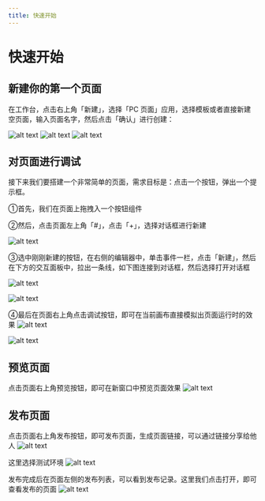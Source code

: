 ```yaml
---
title: 快速开始
---
```


# 快速开始

## 新建你的第一个页面
在工作台，点击右上角「新建」，选择「PC 页面」应用，选择模板或者直接新建空页面，输入页面名字，然后点击「确认」进行创建：

![alt text](img/image-22.png)
![alt text](img/image-23.png)
![alt text](img/image-24.png)


## 对页面进行调试
接下来我们要搭建一个非常简单的页面，需求目标是：点击一个按钮，弹出一个提示框。

①首先，我们在页面上拖拽入一个按钮组件

②然后，点击页面左上角「#」，点击「+」，选择对话框进行新建

![alt text](img/image-25.png)

③选中刚刚新建的按钮，在右侧的编辑器中，单击事件一栏，点击「新建」，然后在下方的交互面板中，拉出一条线，如下图连接到对话框，然后选择打开对话框

![alt text](img/image-26.png)

![alt text](img/image-27.png)

④最后在页面右上角点击调试按钮，即可在当前画布直接模拟出页面运行时的效果
![alt text](img/image-28.png)

![alt text](img/image-29.png)

## 预览页面
点击页面右上角预览按钮，即可在新窗口中预览页面效果
![alt text](img/image-18.png)

## 发布页面
点击页面右上角发布按钮，即可发布页面，生成页面链接，可以通过链接分享给他人
![alt text](img/image-19.png)

这里选择测试环境
![alt text](img/image-20.png)

发布完成后在页面左侧的发布列表，可以看到发布记录。这里我们点击打开，即可查看发布的页面
![alt text](img/image-21.png)

<!-- ------

## 目录

- [快速开始](#快速开始)
  - [新建你的第一个页面](#新建你的第一个页面)
  - [对页面进行调试](#对页面进行调试)
  - [预览页面](#预览页面)
  - [发布页面](#发布页面)
  - [目录](#目录)
  - [课程概述](#课程概述)
  - [搭建流程](#搭建流程)
    - [表格数据获取与赋值](#表格数据获取与赋值)
    - [表格列定制展示](#表格列定制展示)
    - [添加新增数据弹窗](#添加新增数据弹窗)
    - [添加更多查询条件](#添加更多查询条件)
    - [添加编辑与删除操作](#添加编辑与删除操作)
    - [总结](#总结)
  - [附件](#附件)
    - [服务接口](#服务接口)
      - [1. 分页查询商品列表](#1-分页查询商品列表)
      - [2. 添加商品](#2-添加商品)
      - [3. 编辑商品](#3-编辑商品)
      - [4. 删除商品](#4-删除商品)
      - [5. 上传图片](#5-上传图片)
    - [JS代码](#js代码)
    - [图片素材](#图片素材)

---

## 课程概述

在本教程中，我们将使用 **「PC 页面」应用** 来搭建一个CRUD（创建、读取、更新、删除）列表页。在 **[附录](#附录)** 中提供了本次搭建需要用到的服务接口、JS代码、图片素材等。

---

## 搭建流程

创建好一张 PC 页面后，推荐将页面布局切换为「智能布局」，可以更方便的进行组件的位置摆放。

![](img/canvas.gif)


### 表格数据获取与赋值

通过「添加列」来为数据表格增加列数，并可以聚焦具体的列，进行列名、字段等配置。

另外可以通过数据表格的配置项来开启分页功能。

![alt text](img/addCol.gif)

接下来我们需要通过网络请求获取数据，并且把数据赋值给数据表格，这里的操作主要有三步。

**第一步：通过「连接器 > 创建接口 > 普通接口」来添加 HTTP 请求的信息。**

![alt text](img/network-01.gif)

**第二步：在「主场景打开时」添加服务接口，选择「分页查询」的接口请求。**

![alt text](img/network-02.gif)

**第三步：在接口请求成功后把数据给到「数据表格的设置数据源」**

![alt text](img/network-03.gif)

接下来我们需要在接口请求时携带分页的参数信息，并且为分页切换时配置事件。

![alt text](img/pagenavi.gif)

:::tip
使用 Fx 进行逻辑封装 
:::

在上面的操作中，「主场景打开时」和「点击分页时」搭建的逻辑是一样的，我们可以通过 Fx 进行封装复用。整理后的效果为这样。

![alt text](img/fx.gif)


### 表格列定制展示

在完成了基本的接口数据展示后，我们经常会遇到某些数据列的展示形式是比较个性化的，比如缩略图应该展示为图片。这里我们可以通过「插槽」来进行 UI 上的扩展。

![alt text](img/slot.gif)

在设置了自定义列后，我们需要对列内的数据进行赋值，这里涉及到数据的格式转换可以使用「JS计算」来编写代码。

![alt text](img/scopSlot.gif)


### 添加新增数据弹窗

列表的展示基本已经完成，接下来我们为页面增加一个「新建数据」的弹窗。

![alt text](img/adddialog.gif)

在弹窗内搭建表单，并隐藏表单的按钮。

![alt text](img/addform.gif)

在完善了更多表单项后，我们为弹窗的「确认」按钮添加校验并提交表单的逻辑。

![alt text](img/addformsubmit.gif)

回到「新建」按钮完善「新增」接口请求和刷新列表逻辑。

![alt text](img/image-5.png)


### 添加更多查询条件

首先如下图，添加一个查询表单的 UI。

![alt text](img/image-6.png)

然后在「刷新列表」Fx 中添加查询表单的字段，并通过「JS计算」组件来实现数据的合并再提交给下游。

![alt text](img/image-7.png)

最后就是为「查询」按钮配置事件，点击查询，将数据表格的页码重置为 1，然后刷新列表。

![alt text](img/image-8.png)


### 添加编辑与删除操作

编辑与删除的所需的操作在前面的几个步骤中都出现过，其中一些有差异的部分为这些。

点击编辑，获取当前行数据，传递并打开编辑对话框，然后将值给到编辑表单，完成表单的初始化。

![alt text](img/edit.gif)

对于「删除」的逻辑，我们可以在先添加一个「确认提示」，在二次确认后，调用「获取当前行数据 > 请求删除接口 > 刷新列表」

![alt text](img/image-9.png)

### 总结

到这里我们就已经完成了「增删改查列表页」的所有搭建。

## 附件

在本教程中，我们提供了必备的服务接口、JS代码和图片素材，以便您可以更加顺利地完成页面的搭建。



### 服务接口

以下是您在本次搭建中将会用到的服务接口列表：

#### 1. 分页查询商品列表

- **接口地址**: 
```
https://my.mybricks.world/api/system/domain/run/525587243094085/u_0Azfo
```
- **请求方法**: `GET`
- **入参**:
  - `title` (类型: `string`，描述: `模糊搜索商品标题`)
  - `pageNum` (类型: `number`，描述: `当前页码，从 1 开始`)
  - `pageSize` (类型: `number`，描述: `每页显示条数`)
- **出参**: 详见运行时


#### 2. 添加商品

- **接口地址**: 
```
https://my.mybricks.world/api/system/domain/run/525587243094085/u_6kfWY
```
- **请求方法**: `POST`
- **入参**:
  - `title` (类型: `string`，描述: `商品名称`)
  - `thumbnail` (类型: `array`，描述: `缩略图`)
- **出参**: 详见运行时


#### 3. 编辑商品

- **接口地址**: 
```
https://my.mybricks.world/api/system/domain/run/525587243094085/u_hYIiF
```

- **请求方法**: `POST`
- **入参**:
  - `id` (类型: `number`，描述: `商品ID`)
  - `title` (类型: `string`，描述: `项目名称`)
  - `thumbnail` (类型: `array`，描述: `缩略图`)
- **出参**: 详见运行时


#### 4. 删除商品

- **接口地址**: 
```
https://my.mybricks.world/api/system/domain/run/525587243094085/u_zoNIh
```

- **请求方法**: `POST`
- **入参**:
  - `id` (类型: `number`，描述: `商品ID`)
- **出参**: 详见运行时


#### 5. 上传图片

- **接口地址**: 
```
https://my.mybricks.world/paas/api/oss/uploadFile
```

- **请求方法**: `POST`
- **入参**:
  - `file` (类型: `file`，描述: `需要上传的图片文件`)
- **出参**: 详见运行时



### JS代码

以下是一些案例中用到的 JS 代码示例：

- **对象合并**

```js
({ outputs, inputs }: IO) => {
  const [inputValue0, inputValue1] = inputs;
  const [output0] = outputs;
  
  output0({
    ...inputValue0,
    ...inputValue1
  });
}
```

- **输出数字 「1」**

```
({ outputs, inputs }: IO) => {
  const [ inputValue0 ] = inputs;
  const [ output0 ] = outputs;
  output0(1);
}
```
- **提取对象字段**

```
({ outputs, inputs }: IO) => {
  const [ inputValue0 ] = inputs;
  const [ output0 ] = outputs;
  output0(inputValue0?.[0]?.data?.url);
}
```

### 图片素材

我们同样为您准备了一些默认的图片素材，您可以在新建商品时使用。

- cleanfit外套男2024春季新款小香风美式vibe痞帅宽松翻领衬衣夹克 
![alt text](img/image.png)

- Mmoptop春秋美式高街直筒休闲裤男宽松垂感拖地西裤子男工装阔腿
![alt text](img/image-1.png) -->